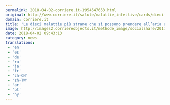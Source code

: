 ```yaml
---
permalink: 2018-04-02-corriere.it-1954547653.html
original: http://www.corriere.it/salute/malattie_infettive/cards/dieci-malattie-piu-strane-che-si-possono-prendere-all-aria-aperta/giardiasi_principale.shtml
domain: corriere.it
title: 'Le dieci malattie più strane che si possono prendere all’aria aperta'
image: http://images2.corriereobjects.it/methode_image/socialshare/2017/04/20/e1d30cc8-3655-11e8-a836-1a6391d71628.jpg
date: 2018-04-02 09:43:13
category: news
translations: 
 - 'en'
 - 'es'
 - 'de'
 - 'ru'
 - 'ja'
 - 'fr'
 - 'zh-CN'
 - 'zh-TW'
 - 'ar'
 - 'pt'
 - 'hy'
---
```


